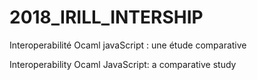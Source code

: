 # 2018_IRILL_INTERSHIP

Interoperabilité Ocaml javaScript : une étude comparative




Interoperability Ocaml JavaScript: a comparative study
